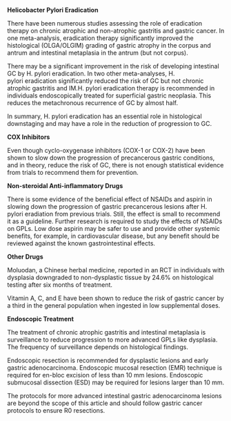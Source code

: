 **Helicobacter Pylori Eradication**

There have been numerous studies assessing the role of eradication therapy on chronic atrophic and non-atrophic gastritis and gastric cancer. In one meta-analysis, eradication therapy significantly improved the histological (OLGA/OLGIM) grading of gastric atrophy in the corpus and antrum and intestinal metaplasia in the antrum (but not corpus).

There may be a significant improvement in the risk of developing intestinal GC by H. pylori eradication. In two other meta-analyses, H. pylori eradication significantly reduced the risk of GC but not chronic atrophic gastritis and IM.H. pylori eradication therapy is recommended in individuals endoscopically treated for superficial gastric neoplasia. This reduces the metachronous recurrence of GC by almost half.

In summary, H. pylori eradication has an essential role in histological downstaging and may have a role in the reduction of progression to GC.

**COX Inhibitors**

Even though cyclo-oxygenase inhibitors (COX-1 or COX-2) have been shown to slow down the progression of precancerous gastric conditions, and in theory, reduce the risk of GC, there is not enough statistical evidence from trials to recommend them for prevention.

**Non-steroidal Anti-inflammatory Drugs**

There is some evidence of the beneficial effect of NSAIDs and aspirin in slowing down the progression of gastric precancerous lesions after H. pylori eradiation from previous trials. Still, the effect is small to recommend it as a guideline. Further research is required to study the effects of NSAIDs on GPLs. Low dose aspirin may be safer to use and provide other systemic benefits, for example, in cardiovascular disease, but any benefit should be reviewed against the known gastrointestinal effects.

**Other Drugs**

Moluodan, a Chinese herbal medicine, reported in an RCT in individuals with dysplasia downgraded to non-dysplastic tissue by 24.6% on histological testing after six months of treatment.

Vitamin A, C, and E have been shown to reduce the risk of gastric cancer by a third in the general population when ingested in low supplemental doses.

**Endoscopic Treatment**

The treatment of chronic atrophic gastritis and intestinal metaplasia is surveillance to reduce progression to more advanced GPLs like dysplasia. The frequency of surveillance depends on histological findings.

Endoscopic resection is recommended for dysplastic lesions and early gastric adenocarcinoma. Endoscopic mucosal resection (EMR) technique is required for en-bloc excision of less than 10 mm lesions. Endoscopic submucosal dissection (ESD) may be required for lesions larger than 10 mm.

The protocols for more advanced intestinal gastric adenocarcinoma lesions are beyond the scope of this article and should follow gastric cancer protocols to ensure R0 resections.